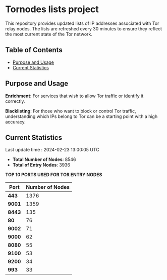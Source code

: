 # Tornodes lists project

This repository provides updated lists of IP addresses associated with Tor relay nodes. The lists are refreshed every 30 minutes to ensure they reflect the most current state of the Tor network.

## Table of Contents

- [Purpose and Usage](#purpose-and-usage)
- [Current Statistics](#current-statistics)


## Purpose and Usage

**Enrichment**: For services that wish to allow Tor traffic or identify it correctly.

**Blacklisting**: For those who want to block or control Tor traffic, understanding which IPs belong to Tor can be a starting point with a high accuracy.

## Current Statistics

Last update time : 2024-02-23 13:00:05 UTC

- **Total Number of Nodes**: 8546
- **Total of Entry Nodes**: 3936

**TOP 10 PORTS USED FOR TOR ENTRY NODES**

| **Port** | **Number of Nodes** |
|------|-----------------|
| **443**   | 1376  |
| **9001**   | 1359  |
| **8443**   | 135  |
| **80**   | 76  |
| **9002**   | 71  |
| **9000**   | 62  |
| **8080**   | 55  |
| **9100**   | 53  |
| **9200**   | 34  |
| **993**   | 33  |


